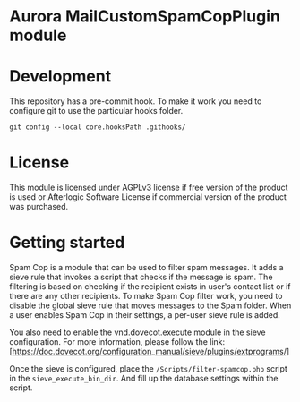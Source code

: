# Aurora MailCustomSpamCopPlugin module

# Development
This repository has a pre-commit hook. To make it work you need to configure git to use the particular hooks folder.

`git config --local core.hooksPath .githooks/`

# License
This module is licensed under AGPLv3 license if free version of the product is used or Afterlogic Software License if commercial version of the product was purchased.

# Getting started
Spam Cop is a module that can be used to filter spam messages. It adds a sieve rule that invokes a script that checks if the message is spam. The filtering is based on checking if the recipient exists in user's contact list or if there are any other recipients. To make Spam Cop filter work, you need to disable the global sieve rule that moves messages to the Spam folder. When a user enables Spam Cop in their settings, a per-user sieve rule is added.

You also need to enable the vnd.dovecot.execute module in the sieve configuration. For more information, please follow the link: [https://doc.dovecot.org/configuration_manual/sieve/plugins/extprograms/]

Once the sieve is configured, place the `/Scripts/filter-spamcop.php` script in the `sieve_execute_bin_dir`. And fill up the database settings within the script.